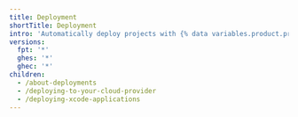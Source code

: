 ```yaml
---
title: Deployment
shortTitle: Deployment
intro: 'Automatically deploy projects with {% data variables.product.prodname_actions %}.'
versions:
  fpt: '*'
  ghes: '*'
  ghec: '*'
children:
  - /about-deployments
  - /deploying-to-your-cloud-provider
  - /deploying-xcode-applications
---
```


